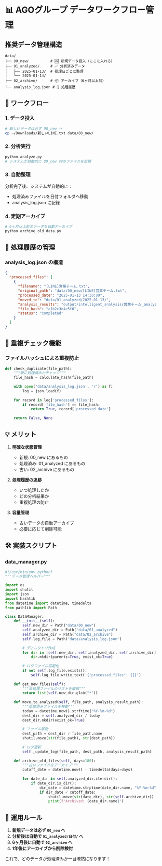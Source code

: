 # 📊 AGOグループ データワークフロー管理

## 推奨データ管理構造

```
data/
├── 00_new/          # 🆕 新規データ投入（ここに入れる）
├── 01_analyzed/     # ✅ 分析済みデータ
│   ├── 2025-01-13/  # 処理日ごとに整理
│   └── 2025-01-14/
├── 02_archive/      # 📦 アーカイブ（6ヶ月以上前）
└── analysis_log.json # 📝 処理履歴
```

## 🔄 ワークフロー

### 1. データ投入
```bash
# 新しいデータは必ず 00_new へ
cp ~/Downloads/新しいLINE.txt data/00_new/
```

### 2. 分析実行
```bash
python analyze.py
# システムが自動的に 00_new 内のファイルを処理
```

### 3. 自動整理
分析完了後、システムが自動的に：
- 処理済みファイルを日付フォルダへ移動
- analysis_log.json に記録

### 4. 定期アーカイブ
```bash
# 6ヶ月以上前のデータを自動アーカイブ
python archive_old_data.py
```

## 📝 処理履歴の管理

### analysis_log.json の構造
```json
{
  "processed_files": [
    {
      "filename": "[LINE]営業チーム.txt",
      "original_path": "data/00_new/[LINE]営業チーム.txt",
      "processed_date": "2025-01-13 14:30:00",
      "moved_to": "data/01_analyzed/2025-01-13/",
      "analysis_results": "output/intelligent_analysis/営業チーム_analysis.json",
      "file_hash": "a1b2c3d4e5f6",
      "status": "completed"
    }
  ]
}
```

## 🚨 重複チェック機能

### ファイルハッシュによる重複防止
```python
def check_duplicate(file_path):
    """既に処理済みかチェック"""
    file_hash = calculate_hash(file_path)
    
    with open('data/analysis_log.json', 'r') as f:
        log = json.load(f)
    
    for record in log['processed_files']:
        if record['file_hash'] == file_hash:
            return True, record['processed_date']
    
    return False, None
```

## 💡 メリット

1. **明確な状態管理**
   - 新規: 00_new にあるもの
   - 処理済み: 01_analyzed にあるもの
   - 古い: 02_archive にあるもの

2. **処理履歴の追跡**
   - いつ処理したか
   - どの分析結果か
   - 重複処理の防止

3. **容量管理**
   - 古いデータの自動アーカイブ
   - 必要に応じて削除可能

## 🛠️ 実装スクリプト

### data_manager.py
```python
#!/usr/bin/env python3
"""データ管理ヘルパー"""

import os
import shutil
import json
import hashlib
from datetime import datetime, timedelta
from pathlib import Path

class DataManager:
    def __init__(self):
        self.new_dir = Path("data/00_new")
        self.analyzed_dir = Path("data/01_analyzed")
        self.archive_dir = Path("data/02_archive")
        self.log_file = Path("data/analysis_log.json")
        
        # ディレクトリ作成
        for dir in [self.new_dir, self.analyzed_dir, self.archive_dir]:
            dir.mkdir(parents=True, exist_ok=True)
            
        # ログファイル初期化
        if not self.log_file.exists():
            self.log_file.write_text('{"processed_files": []}')
    
    def get_new_files(self):
        """未処理ファイルのリストを取得"""
        return list(self.new_dir.glob("*"))
    
    def move_to_analyzed(self, file_path, analysis_result_path):
        """処理済みファイルを移動"""
        today = datetime.now().strftime("%Y-%m-%d")
        dest_dir = self.analyzed_dir / today
        dest_dir.mkdir(exist_ok=True)
        
        # ファイル移動
        dest_path = dest_dir / file_path.name
        shutil.move(str(file_path), str(dest_path))
        
        # ログ更新
        self._update_log(file_path, dest_path, analysis_result_path)
        
    def archive_old_files(self, days=180):
        """古いファイルをアーカイブ"""
        cutoff_date = datetime.now() - timedelta(days=days)
        
        for date_dir in self.analyzed_dir.iterdir():
            if date_dir.is_dir():
                dir_date = datetime.strptime(date_dir.name, "%Y-%m-%d")
                if dir_date < cutoff_date:
                    shutil.move(str(date_dir), str(self.archive_dir))
                    print(f"Archived: {date_dir.name}")
```

## 🎯 運用ルール

1. **新規データは必ず `00_new` へ**
2. **分析後は自動で `01_analyzed/日付/` へ**
3. **6ヶ月後に自動で `02_archive` へ**
4. **1年後にアーカイブから削除検討**

これで、どのデータが処理済みか一目瞭然になります！